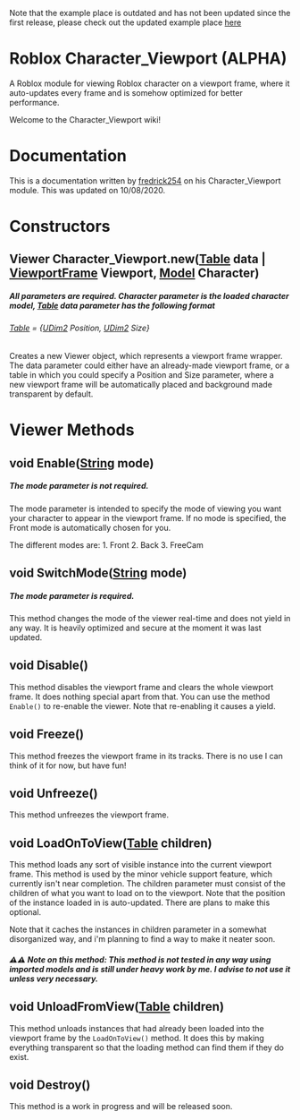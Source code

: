 Note that the example place is outdated and has not been updated since the first release, please check out the updated example place [here](https://www.roblox.com/games/5237850250/Character-Viewport-v1)

# Roblox Character_Viewport (ALPHA)

A Roblox module for viewing Roblox character on a viewport frame, where it auto-updates every frame and is somehow optimized for better performance.

Welcome to the Character_Viewport wiki!

# Documentation

This is a documentation written by [fredrick254](https://www.roblox.com/users/472224940/profile) on his Character_Viewport module. This was updated on 10/08/2020.

# Constructors

## Viewer Character_Viewport.new([Table](https://developer.roblox.com/en-us/articles/Table) data | [ViewportFrame](https://developer.roblox.com/en-us/articles/viewportframe-gui) Viewport, [Model](https://developer.roblox.com/en-us/api-reference/class/Model) Character)

##### All parameters are required. Character parameter is the loaded character model, [Table](https://developer.roblox.com/en-us/articles/Table) data parameter has the following format

###### [Table](https://developer.roblox.com/en-us/articles/Table) = {[UDim2](https://developer.roblox.com/en-us/api-reference/datatype/UDim2) Position, [UDim2](https://developer.roblox.com/en-us/api-reference/datatype/UDim2) Size}

Creates a new Viewer object, which represents a viewport frame wrapper. The data parameter could either have an already-made viewport frame, or a table in which you could specify a Position and Size parameter, where a new viewport frame will be automatically placed and background made transparent by default.

# Viewer Methods

## void Enable([String](https://developer.roblox.com/en-us/articles/String) mode)

##### The mode parameter is not required.

The mode parameter is intended to specify the mode of viewing you want your character to appear in the viewport frame. If no mode is specified, the Front mode is automatically chosen for you.

The different modes are: 1. Front
                         2. Back 
                         3. FreeCam

## void SwitchMode([String](https://developer.roblox.com/en-us/articles/String) mode)

##### The mode parameter is required.

This method changes the mode of the viewer real-time and does not yield in any way. It is heavily optimized and secure at the moment it was last updated.

## void Disable()

This method disables the viewport frame and clears the whole viewport frame. It does nothing special apart from that. You can use the method `Enable()` to re-enable the viewer. Note that re-enabling it causes a yield.

## void Freeze()

This method freezes the viewport frame in its tracks. There is no use I can think of it for now, but have fun!

## void Unfreeze()

This method unfreezes the viewport frame.

## void LoadOnToView([Table](https://developer.roblox.com/en-us/articles/Table) children)

This method loads any sort of visible instance into the current viewport frame. This method is used by the minor vehicle support feature, which currently isn't near completion. The children parameter must consist of the children of what you want to load on to the viewport. Note that the position of the instance loaded in is auto-updated. There are plans to make this optional.

Note that it caches the instances in children parameter in a somewhat disorganized way, and i'm planning to find a way to make it neater soon.

##### ⚠⚠ Note on this method: This method is not tested in any way using imported models and is still under heavy work by me. I advise to not use it unless very necessary.

## void UnloadFromView([Table](https://developer.roblox.com/en-us/articles/Table) children)

This method unloads instances that had already been loaded into the viewport frame by the ```LoadOnToView()``` method. It does this by making everything transparent so that the loading method can find them if they do exist.

## void Destroy()

This method is a work in progress and will be released soon.
